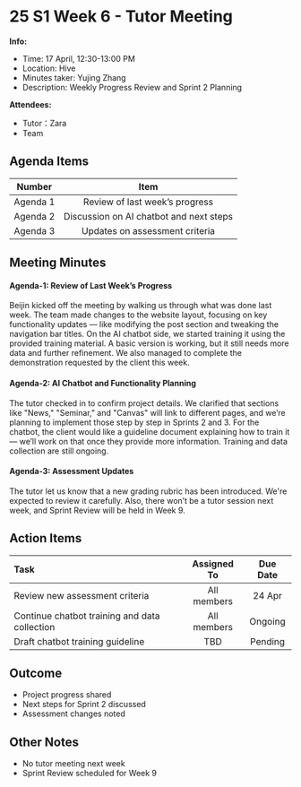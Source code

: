 # 25 S1 Week 6 - Tutor Meeting
**Info:**
- Time: 17 April, 12:30-13:00 PM
- Location: Hive
- Minutes taker: Yujing Zhang
- Description: Weekly Progress Review and Sprint 2 Planning

**Attendees:**
- Tutor：Zara
- Team


## Agenda Items
|  Number  |                  Item                   |
| :------: | :-------------------------------------: |
| Agenda 1 | Review of last week’s progress          |
| Agenda 2 | Discussion on AI chatbot and next steps |
| Agenda 3 | Updates on assessment criteria          |

## Meeting Minutes

#### Agenda-1: Review of Last Week’s Progress
Beijin kicked off the meeting by walking us through what was done last week. The team made changes to the website layout, focusing on key functionality updates — like modifying the post section and tweaking the navigation bar titles. On the AI chatbot side, we started training it using the provided training material. A basic version is working, but it still needs more data and further refinement. We also managed to complete the demonstration requested by the client this week.

#### Agenda-2: AI Chatbot and Functionality Planning
The tutor checked in to confirm project details. We clarified that sections like "News," "Seminar," and "Canvas" will link to different pages, and we’re planning to implement those step by step in Sprints 2 and 3. For the chatbot, the client would like a guideline document explaining how to train it — we’ll work on that once they provide more information. Training and data collection are still ongoing.

#### Agenda-3: Assessment Updates
The tutor let us know that a new grading rubric has been introduced. We're expected to review it carefully. Also, there won’t be a tutor session next week, and Sprint Review will be held in Week 9.

## Action Items
| Task                                  | Assigned To | Due Date |
| :------------------------------------ | :---------: | :------: |
| Review new assessment criteria        | All members |  24 Apr  |
| Continue chatbot training and data collection | All members |  Ongoing |
| Draft chatbot training guideline      | TBD         |  Pending |

## Outcome
- Project progress shared
- Next steps for Sprint 2 discussed
- Assessment changes noted

## Other Notes
- No tutor meeting next week
- Sprint Review scheduled for Week 9